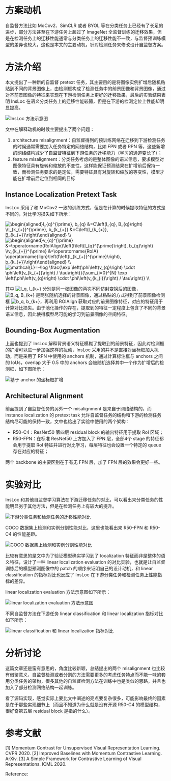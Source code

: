 # 方案动机

自监督方法比如 MoCov2、SimCLR 或者 BYOL 等在分类任务上已经有了长足的进步，部分方法甚至在下游任务上超过了 ImageNet 全监督训练的迁移效果，但是在检测任务上的迁移性能通常与分类任务上的迁移性能不一致，与监督预训练模型的差异也较大，这也是本文的主要动机，针对检测任务来修改设计自监督方案。

# 方法介绍

本文提出了一种新的自监督 pretext 任务，其主要目的是将图像实例扩增后随机粘贴到不同的背景图像上，由检测框构成了检测任务中的前景图像和背景图像，通过对齐前景图像的特征来实现在下游检测任务上更好的迁移效果，最后的实验结果表明 InsLoc 在语义分类任务上的迁移性能较弱，但是在下游的检测定位上性能却明显提高。

![InsLoc 方法示意图](https://cdn.jsdelivr.net/gh/syorami/Paper-Collections@main-md2zhihu-asset/insloc_cvpr2021/47cea21464f07f50-insloc-1.png)

文中在解释动机的时候主要提出了两个问题：

1.  architecture misalignment：自监督得到的预训练网络在迁移到下游检测任务的时候通常需要加入任务特定的网络结构，比如 FPN 或者 RPN 等，这些新增的网络结构减少了自监督特征到下游任务的迁移能力（学习的通道变长了）；
1.  feature misalignment：分类任务考虑的是整体图像的语义信息，要求模型对图像特征具有旋转和缩放的不变性，这样能保证预测结果在扩增前后保持一致，而检测任务要求的是定位，需要特征具有对旋转和缩放的等变性，模型才能在扩增前后定位到相同的目标

## Instance Localization Pretext Task

InsLoc 采用了和 MoCov2 一致的训练方式，但是在计算的时候提取特征的方式是不同的，对比学习损失如下所示：

<img src="https://www.zhihu.com/equation?tex=%20%5Cbegin%7Baligned%7DI_%7Bq%7D%5E%7B%5Cprime%7D%2C%20b_%7Bq%7D%20%26%3DC%5Cleft%28I_%7Bq%7D%2C%20B_%7Bq%7D%5Cright%29%20%5C%5CI_%7Bk_%7B%2B%7D%7D%5E%7B%5Cprime%7D%2C%20b_%7Bk_%7B%2B%7D%7D%20%26%3DC%5Cleft%28I_%7Bk_%7B%2B%7D%7D%2C%20B_%7Bk_%7B%2B%7D%7D%5Cright%29%5Cend%7Baligned%7D%20%5C%5C" alt=" \begin{aligned}I_{q}^{\prime}, b_{q} &=C\left(I_{q}, B_{q}\right) \\I_{k_{+}}^{\prime}, b_{k_{+}} &=C\left(I_{k_{+}}, B_{k_{+}}\right)\end{aligned} \\" class="ee_img tr_noresize" eeimg="1">

<img src="https://www.zhihu.com/equation?tex=%20%5Cbegin%7Baligned%7Dv_%7Bq%7D%5E%7B%5Cprime%7D%20%26%3D%5Coperatorname%7BRoIAlign%7D%5Cleft%28f%5Cleft%28I_%7Bq%7D%5E%7B%5Cprime%7D%5Cright%29%2C%20b_%7Bq%7D%5Cright%29%20%5C%5Cv_%7Bk_%7B%2B%7D%7D%5E%7B%5Cprime%7D%20%26%3D%5Coperatorname%7BRoIA%7D%20%5Coperatorname%7Blign%7D%5Cleft%28f%5Cleft%28I_%7Bk_%7B%2B%7D%7D%5E%7B%5Cprime%7D%5Cright%29%2C%20b_%7Bk_%7B%2B%7D%7D%5Cright%29%5Cend%7Baligned%7D%20%5C%5C" alt=" \begin{aligned}v_{q}^{\prime} &=\operatorname{RoIAlign}\left(f\left(I_{q}^{\prime}\right), b_{q}\right) \\v_{k_{+}}^{\prime} &=\operatorname{RoIA} \operatorname{lign}\left(f\left(I_{k_{+}}^{\prime}\right), b_{k_{+}}\right)\end{aligned} \\" class="ee_img tr_noresize" eeimg="1">

<img src="https://www.zhihu.com/equation?tex=%20%5Cmathcal%7BL%7D%3D-%5Clog%20%5Cfrac%7B%5Cexp%20%5Cleft%28%5Cphi%5Cleft%28v_%7Bq%7D%5Cright%29%20%5Ccdot%20%5Cphi%5Cleft%28v_%7Bk_%7B%2B%7D%7D%5Cright%29%20/%20%5Ctau%5Cright%29%7D%7B%5Csum_%7Bi%3D0%7D%5E%7BN%7D%20%5Cexp%20%5Cleft%28%5Cphi%5Cleft%28v_%7Bq%7D%5Cright%29%20%5Ccdot%20%5Cphi%5Cleft%28v_%7Bk_%7Bi%7D%7D%5Cright%29%20/%20%5Ctau%5Cright%29%7D%20%5C%5C" alt=" \mathcal{L}=-\log \frac{\exp \left(\phi\left(v_{q}\right) \cdot \phi\left(v_{k_{+}}\right) / \tau\right)}{\sum_{i=0}^{N} \exp \left(\phi\left(v_{q}\right) \cdot \phi\left(v_{k_{i}}\right) / \tau\right)} \\" class="ee_img tr_noresize" eeimg="1">

其中 <img src="https://www.zhihu.com/equation?tex=I_q%2C%20I_%7Bk%2B%7D" alt="I_q, I_{k+}" class="ee_img tr_noresize" eeimg="1"> 分别是同一张图像的两次不同仿射变换后的图像， <img src="https://www.zhihu.com/equation?tex=B_q%2C%20B_%7Bk%2B%7D" alt="B_q, B_{k+}" class="ee_img tr_noresize" eeimg="1"> 是两张随机选择的背景图像，通过粘贴的方式得到了前景图像检测框 <img src="https://www.zhihu.com/equation?tex=b_q%2C%20b_%7Bk%2B%7D" alt="b_q, b_{k+}" class="ee_img tr_noresize" eeimg="1">，再利用 ROIAlign 获取对应的前景图像特征，对应的特征用于计算对比损失。由于池化操作的存在，提取到的特征一定程度上包含了不同的背景语义信息，因此使得模型尽可能的学习到前景图像的空间特征。

## Bounding-Box Augmentation

上面也提到了 InsLoc 解释背景语义特征模糊了提取到的前景特征，因此对检测框的扩增可以进一步加强这样的扰动，InsLoc 采用的并不是直接对坐标框加入扰动，而是采用了 RPN 中使用的 anchors 机制，通过计算标注框与 anchors 之间的 IoUs，overlap 大于 0.5 中的 anchors 会被随机选择其中一个作为扩增后的检测框，如下图所示：

![基于 anchor 的坐标框扩增](https://cdn.jsdelivr.net/gh/syorami/Paper-Collections@main-md2zhihu-asset/insloc_cvpr2021/cbad41ee9feb38b3-insloc-2.png)

## Architectural Alignment

前面提到了自监督任务的另外一个 misalignment 是来自于网络结构的，而 instance localization 的 pretext task 允许自监督任务的结构和下游的检测任务结构尽可能的保持一致，文中也给出了实验中使用的两个架构：

-   R50-C4：ResNet50 第四层 residual block 的输出特征用于提取 RoI 区域；
-   R50-FPN：在标准 ResNet50 上方加入了 FPN 层，全部4个 stage 的特征都会用于提取 RoI 特征并进行对比学习，每层特征也会设置一个特定的 queue 存在对应的特征；

两个 backbone 的主要区别在于有无 FPN 层，加了 FPN 层的效果会更好一些。

# 实验对比

InsLoc 和其他自监督学习算法在下游迁移任务的对比，可以看出来分类任务的性能明显劣于其他方法，但是在检测任务上有较大的提升。

![下游分类任务和检测任务的迁移性能对比](https://cdn.jsdelivr.net/gh/syorami/Paper-Collections@main-md2zhihu-asset/insloc_cvpr2021/8458d05e3acf72b5-insloc-exp-1.png)

COCO 数据集上检测和实例分割性能对比，这里也能看出来 R50-FPN 和 R50-C4 的性能差距。

![COCO 数据集上检测和实例分割性能对比](https://cdn.jsdelivr.net/gh/syorami/Paper-Collections@main-md2zhihu-asset/insloc_cvpr2021/eab66109e70ded9e-insloc-exp-2.png)

比较有意思的是文中为了验证模型确实学习到了 localization 特征而非是整体的语义特征，设计了一种 linear localization evaluation 的对比实验，也就是让自监督训练后的模型预测图像中的 patch 的顺序来证明自己的设计动机，和 linear classification 的指标对比也反应了 InsLoc 在下游分类任务和检测任务上性能指标的差异。

linear localization evaluation 方法示意图如下所示：

![linear localization evaluation 方法示意图](https://cdn.jsdelivr.net/gh/syorami/Paper-Collections@main-md2zhihu-asset/insloc_cvpr2021/b7feefdcd249f8e5-insloc-exp-3.png)

不同自监督方法在下游任务 linear classification 和 linear localization 指标对比如下所示：

![linear classification 和 linear localization 指标对比](https://cdn.jsdelivr.net/gh/syorami/Paper-Collections@main-md2zhihu-asset/insloc_cvpr2021/7bf7134efb5ebe86-insloc-exp-4.png)

# 分析讨论

这篇文章还是蛮有意思的，角度比较新颖，总结提出的两个 misalignment 也比较有借鉴意义，自监督检测或者分割的方法需要更多的考虑任务特点而不能一味的套用分类任务的架构，很多其他的自监督检测方法在训练中也是类似的思路，并且也加入了部分检测网络结构一起训练。

看了源码实现，感觉实际上要比文中阐述的亮点要复杂很多，可能影响最终的因素是在于那些实现细节上（而且不知道为什么就是没有开源 R50-C4 的模型结构，很好奇第五层 residual block 是指的什么）。

# 参考文献

[1] Momentum Contrast for Unsupervised Visual Representation Learning. CVPR 2020.
[2] Improved Baselines with Momentum Contrastive Learning. ArXiv.
[3] A Simple Framework for Contrastive Learning of Visual Representations. ICML 2020.



Reference:


